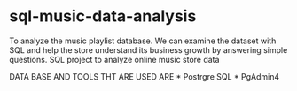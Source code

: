 # sql-music-data-analysis
To analyze the music playlist database. We can examine the dataset with SQL and help the store understand its business growth by answering simple questions.
SQL project to analyze online music store data

DATA BASE AND TOOLS THT ARE USED ARE * Postrgre SQL   * PgAdmin4
